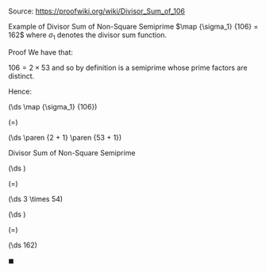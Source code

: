 # 

Source: https://proofwiki.org/wiki/Divisor_Sum_of_106

Example of Divisor Sum of Non-Square Semiprime
$\map {\sigma_1} {106} = 162$
where $\sigma_1$ denotes the divisor sum function.


Proof
We have that:

$106 = 2 \times 53$
and so by definition is a semiprime whose prime factors are distinct.

Hence:














\(\ds \map {\sigma_1} {106}\)

\(=\)







\(\ds \paren {2 + 1} \paren {53 + 1}\)





Divisor Sum of Non-Square Semiprime














\(\ds \)

\(=\)







\(\ds 3 \times 54\)




















\(\ds \)

\(=\)







\(\ds 162\)









$\blacksquare$





